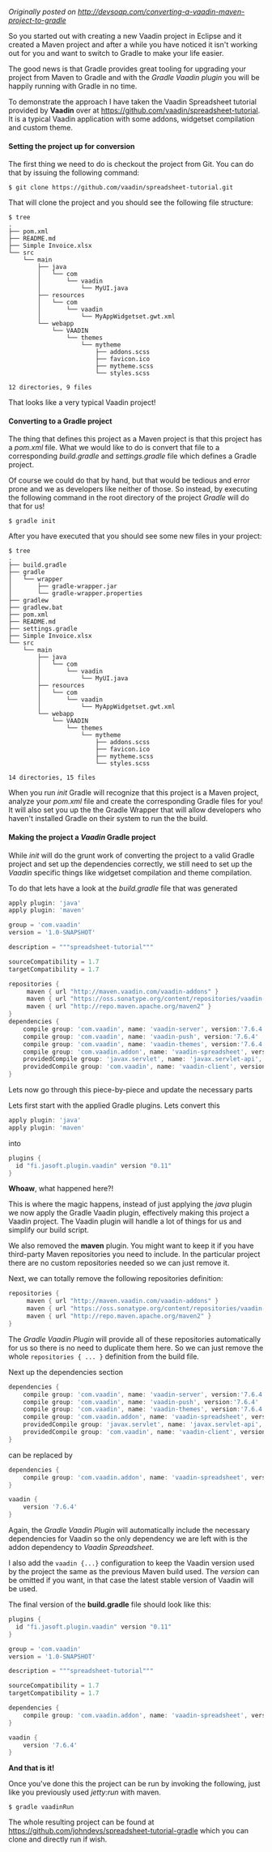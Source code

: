 *Originally posted on http://devsoap.com/converting-a-vaadin-maven-project-to-gradle*

So you started out with creating a new Vaadin project in Eclipse and it created a Maven project and after a while you have noticed it isn't working out for you and want to switch to Gradle to make your life easier.

The good news is that Gradle provides great tooling for upgrading your project from Maven to Gradle and with the *Gradle Vaadin plugin* you will be happily running with Gradle in no time.

To demonstrate the approach I have taken the Vaadin Spreadsheet tutorial provided by **Vaadin** over at https://github.com/vaadin/spreadsheet-tutorial. It is a typical Vaadin application with some addons, widgetset compilation and custom theme.

#### Setting the project up for conversion
The first thing we need to do is checkout the project from Git. You can do that by issuing the following command:
```console
$ git clone https://github.com/vaadin/spreadsheet-tutorial.git
```

That will clone the project and you should see the following file structure:
```console
$ tree
.
├── pom.xml
├── README.md
├── Simple Invoice.xlsx
└── src
    └── main
        ├── java
        │   └── com
        │       └── vaadin
        │           └── MyUI.java
        ├── resources
        │   └── com
        │       └── vaadin
        │           └── MyAppWidgetset.gwt.xml
        └── webapp
            └── VAADIN
                └── themes
                    └── mytheme
                        ├── addons.scss
                        ├── favicon.ico
                        ├── mytheme.scss
                        └── styles.scss

12 directories, 9 files
```
That looks like a very typical Vaadin project!

#### Converting to a Gradle project

The thing that defines this project as a Maven project is that this project has a *pom.xml* file. What we would like to do is convert that file to a corresponding *build.gradle* and *settings.gradle* file which defines a Gradle project.

Of course we could do that by hand, but that would be tedious and error prone and we as developers like neither of those. So instead, by executing the following command in the root directory of the project *Gradle* will do that for us!

```console
$ gradle init
```

After you have executed that you should see some new files in your project:
```console
$ tree
.
├── build.gradle
├── gradle
│   └── wrapper
│       ├── gradle-wrapper.jar
│       └── gradle-wrapper.properties
├── gradlew
├── gradlew.bat
├── pom.xml
├── README.md
├── settings.gradle
├── Simple Invoice.xlsx
└── src
    └── main
        ├── java
        │   └── com
        │       └── vaadin
        │           └── MyUI.java
        ├── resources
        │   └── com
        │       └── vaadin
        │           └── MyAppWidgetset.gwt.xml
        └── webapp
            └── VAADIN
                └── themes
                    └── mytheme
                        ├── addons.scss
                        ├── favicon.ico
                        ├── mytheme.scss
                        └── styles.scss

14 directories, 15 files
```
When you run *init* Gradle will recognize that this project is a Maven project, analyze your *pom.xml* file and create the corresponding Gradle files for you! It will also set you up the the Gradle Wrapper that will allow developers who haven't installed Gradle on their system to run the the build.

#### Making the project a *Vaadin* Gradle project

While *init* will do the grunt work of converting the project to a valid Gradle project and set up the dependencies correctly, we still need to set up the *Vaadin* specific things like widgetset compilation and theme compilation. 

To do that lets have a look at the *build.gradle* file that was generated
```groovy
apply plugin: 'java'
apply plugin: 'maven'

group = 'com.vaadin'
version = '1.0-SNAPSHOT'

description = """spreadsheet-tutorial"""

sourceCompatibility = 1.7
targetCompatibility = 1.7

repositories {
     maven { url "http://maven.vaadin.com/vaadin-addons" }
     maven { url "https://oss.sonatype.org/content/repositories/vaadin-snapshots/" }
     maven { url "http://repo.maven.apache.org/maven2" }
}
dependencies {
    compile group: 'com.vaadin', name: 'vaadin-server', version:'7.6.4'
    compile group: 'com.vaadin', name: 'vaadin-push', version:'7.6.4'
    compile group: 'com.vaadin', name: 'vaadin-themes', version:'7.6.4'
    compile group: 'com.vaadin.addon', name: 'vaadin-spreadsheet', version:'1.2.0.alpha1'
    providedCompile group: 'javax.servlet', name: 'javax.servlet-api', version:'3.0.1'
    providedCompile group: 'com.vaadin', name: 'vaadin-client', version:'7.6.4'
}
```
 
Lets now go through this piece-by-piece and update the necessary parts

Lets first start with the applied Gradle plugins. Lets convert this
```groovy
apply plugin: 'java'
apply plugin: 'maven'
```
into 
```groovy
plugins {
  id "fi.jasoft.plugin.vaadin" version "0.11"
}
```
**Whoaw**, what happened here?! 

This is where the magic happens, instead of just applying the *java* plugin we now apply the Gradle Vaadin plugin, effectively making this project a Vaadin project. The Vaadin plugin will handle a lot of things for us and simplify our build script. 

We also removed the **maven** plugin. You might want to keep it if you have third-party Maven repositories you need to include. In the particular project there are no custom repositories needed so we can just remove it.

Next, we can totally remove the following repositories definition:
```groovy
repositories {  
     maven { url "http://maven.vaadin.com/vaadin-addons" }
     maven { url "https://oss.sonatype.org/content/repositories/vaadin-snapshots/" }
     maven { url "http://repo.maven.apache.org/maven2" }
}
```
The *Gradle Vaadin Plugin* will provide all of these repositories automatically for us so there is no need to duplicate them here. So we can just remove the whole ``repositories { ... }`` definition from the build file.

Next up the dependencies section
```groovy
dependencies {  
    compile group: 'com.vaadin', name: 'vaadin-server', version:'7.6.4'
    compile group: 'com.vaadin', name: 'vaadin-push', version:'7.6.4'
    compile group: 'com.vaadin', name: 'vaadin-themes', version:'7.6.4'
    compile group: 'com.vaadin.addon', name: 'vaadin-spreadsheet', version:'1.2.0.alpha1'
    providedCompile group: 'javax.servlet', name: 'javax.servlet-api', version:'3.0.1'
    providedCompile group: 'com.vaadin', name: 'vaadin-client', version:'7.6.4'
}
```
can be replaced by
```groovy
dependencies {  
    compile group: 'com.vaadin.addon', name: 'vaadin-spreadsheet', version:'1.2.0.alpha1'
}

vaadin {
    version '7.6.4'
}

```
Again, the *Gradle Vaadin Plugin* will automatically include the necessary dependencies for Vaadin so the only dependency we are left with is the addon dependency to *Vaadin Spreadsheet*.

I also add the ```vaadin {...}``` configuration to keep the Vaadin version used by the project the same as the previous Maven build used. The *version* can be omitted if you want, in that case the latest stable version of Vaadin will be used. 

The final version of the **build.gradle** file should look like this:
```groovy
plugins {  
  id "fi.jasoft.plugin.vaadin" version "0.11"
}

group = 'com.vaadin'
version = '1.0-SNAPSHOT'

description = """spreadsheet-tutorial"""

sourceCompatibility = 1.7
targetCompatibility = 1.7

dependencies {
    compile group: 'com.vaadin.addon', name: 'vaadin-spreadsheet', version:'1.2.0.alpha1'
}

vaadin {
    version '7.6.4'
}
```
**And that is it!** 

Once you've done this the project can be run by invoking the following, just like you previously used *jetty:run* with maven.
```console
$ gradle vaadinRun
```

The whole resulting project can be found at https://github.com/johndevs/spreadsheet-tutorial-gradle which you can clone and directly run if wish.